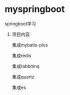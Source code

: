 # myspringboot
springboot学习
1. 项目内容
   
   集成mybatis-plus
   
   集成redis
   
   集成rabbitmq
   
   集成quartz
   
   集成es
   
   
